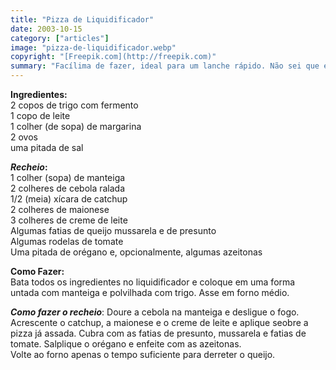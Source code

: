 ```yaml
---
title: "Pizza de Liquidificador"
date: 2003-10-15
category: ["articles"]
image: "pizza-de-liquidificador.webp"
copyright: "[Freepik.com](http://freepik.com)"
summary: "Facílima de fazer, ideal para um lanche rápido. Não sei que é o autor. Aprendi a fazê-la em Castanhal-PA, em 1996."
---
```


**Ingredientes:**  
2 copos de trigo com fermento  
1 copo de leite  
1 colher (de sopa) de margarina  
2 ovos  
uma pitada de sal  

**_Recheio_:**  
1 colher (sopa) de manteiga  
2 colheres de cebola ralada  
1/2 (meia) xícara de catchup  
2 colheres de maionese  
3 colheres de creme de leite  
Algumas fatias de queijo mussarela e de presunto   
Algumas rodelas de tomate  
Uma pitada de orégano e, opcionalmente, algumas azeitonas

**Como Fazer:**  
Bata todos os ingredientes no liquidificador e coloque em uma forma untada com manteiga e polvilhada com trigo.
Asse em forno médio.

**_Como fazer o recheio_**:
Doure a cebola na manteiga e desligue o fogo.  
Acrescente o catchup, a maionese e o creme de leite e aplique seobre a pizza já assada. Cubra com as fatias de presunto, mussarela e fatias de tomate. Salplique o orégano e enfeite com as azeitonas.  
Volte ao forno apenas o tempo suficiente para derreter o queijo.